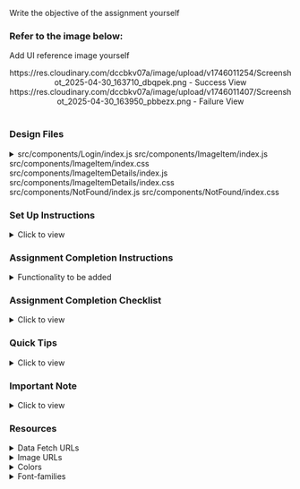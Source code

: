 Write the objective of the assignment yourself

### Refer to the image below:

Add UI reference image yourself

<div style="text-align: center;">
    https://res.cloudinary.com/dccbkv07a/image/upload/v1746011254/Screenshot_2025-04-30_163710_dbqpek.png  - Success View
    https://res.cloudinary.com/dccbkv07a/image/upload/v1746011407/Screenshot_2025-04-30_163950_pbbezx.png - Failure View
</div>
<br/>

### Design Files

<details>
<summary>
src/components/Login/index.js
src/components/ImageItem/index.js
src/components/ImageItem/index.css
src/components/ImageItemDetails/index.js
src/components/ImageItemDetails/index.css
src/components/NotFound/index.js
src/components/NotFound/index.css
</summary>
<br/>
Add the design files according to the route (if any) and responsiveness

Extra Small (Size < 576px) and Small (Size >= 576px) - Success - https://res.cloudinary.com/dccbkv07a/image/upload/v1746011543/Screenshot_2025-04-30_164159_ngbx0n.png
Extra Small (Size < 576px) and Small (Size >= 576px) - Failure - https://res.cloudinary.com/dccbkv07a/image/upload/v1746011993/Screenshot_2025-04-30_164933_s9ctqo.png
Medium (Size >= 768px), Large (Size >= 992px) and Extra Large (Size >= 1200px) - Success - https://res.cloudinary.com/dccbkv07a/image/upload/v1746011254/Screenshot_2025-04-30_163710_dbqpek.png, https://res.cloudinary.com/dccbkv07a/image/upload/v1746011817/Screenshot_2025-04-30_164641_hm5arc.png
Medium (Size >= 768px), Large (Size >= 992px) and Extra Large (Size >= 1200px) - Failure - https://res.cloudinary.com/dccbkv07a/image/upload/v1746011407/Screenshot_2025-04-30_163950_pbbezx.png

</details>

### Set Up Instructions

<details>
<summary>Click to view</summary>

- Download dependencies by running `npm install`
- Start up the app using `npm start`

</details>

### Assignment Completion Instructions

<details>
<summary>Functionality to be added</summary>
<br/>

The app must have the following functionalities:

When an unauthenticated user, tries to access the Image Item Route, then the page should be navigated to Login Route
When an authenticated user clicks on a image in the Image Item Route, then the page should be navigated to Image Item Details route

- When the app is opened initially,
An HTTP GET request should be made to https://www.pexels.com/search/person/ with query parameter as categories mentioned in the prefilled code and its initial value as ALL
loader should be displayed while fetching the data.
After the data is fetched successfully, display the images list received from the response
-When an imgae item is clicked
An HTTP GET request should be made to the each individual item  with the id of the active image
loader should be displayed while fetching the data
After the data is fetched successfully, display the active image and related images list received from the response

If the HTTP GET request made is unsuccessful, then the Not Found view should be displayed

</details>

### Assignment Completion Checklist

<details>
<summary>Click to view</summary>

- **Along with the below points, add your checklist specific to the assignment**

- Read the instructions given in the assignment carefully and list down the **Assignment Completion Checklist** for the assignment and start working on it
- The completion Checklist includes the below-mentioned points
  - I have completed all the functionalities asked in the assignment
  - I have used only the resources (Frameworks, Design files, APIs, third-party packages) mentioned in the assignment
  - I have modified the README.md file based on my assignment instructions
  - I have completed the assignment **ON TIME**
- **Note:**
  - Ensure that you have marked all the checklist points in your completion checklist before submitting the assignment
  </details>

### Quick Tips

<details>
<summary>Click to view</summary>
<br>
To display the animated loader, we need to import the Loader component using the below statement.

- import Loader from 'react-loader-spinner'

In order to display the given animated loader, pass the type and color props to the Loader component with values as ThreeDots and #0284c7, respectively
<Loader type="ThreeDots" color="#0284c7" height={80} width={80} />
</details>

### Important Note

<details>
<summary>Click to view</summary>
<br/>

Home Route should consist of /person in the URL path
Login Route should consist of /login in the URL path
Image Item Route should consist of /?category=id in the URL path
Image Item Details Route should consist of /image/:id in the URL path

-Login API

API: https://www.pexels.com/search/person/
Method: POST
Request:
{
  "username": "rahul",
  "password": "rahul@2021"
}

Sample Successful Response:
{
  "jwt_token": "eyJhbGciOiJIUzI1NiIsInR5cCI6IkpXVCJ9.eyJ1c2VybmFtZSI6InJhaHVsIiwicm9sZSI6IlBSSU1FX1VTRVIiLCJpYXQiOjE2MTk2Mjg2MTN9. nZDlFsnSWArLKKeF0QbmdVfLgzUbx1BGJsqa2kc_21Y"
}

Sample Failure Response:
{
  "status_code": 404,
  "error_msg": "Username is not found"
}

</details>

### Resources

<details>
<summary>Data Fetch URLs</summary>
<br/>

- https://www.pexels.com/search/?category=person/


{
  "imageItem": [
    {
      "image_logo_url": "https://res.cloudinary.com/dccbkv07a/image/upload/v1746013631/pexels-bess-hamiti-83687-35537_ybo5na.jpg",
      "id": "d6019453-f864-4a2f-8230-6a9642a59466",
      "name": "Bess Hamiti", 
      "category" : "person"
    }
    ...
  ],
  "total":525,
}

</details>

<details>
<summary>Image URLs</summary>
<br/>

- https://res.cloudinary.com/dccbkv07a/image/upload/v1746012976/Screenshot_2025-04-30_170553_cdfsxc.png

</details>

<details>
<summary>Colors</summary>
<br/>

Hex: #0284c7
Hex: #ffffff
Hex: #0f172a
Hex: #f8f8ff
Hex: #e73959
Hex: #1e293b

<!-- <div style="background-color: #3b82f6; width: 150px; padding: 10px; color: white">Hex: #3b82f6</div> -->

</details>

<details>
<summary>Font-families</summary>

- Roboto
- Lobster
- Bree Serif

</details>
